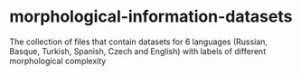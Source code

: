# morphological-information-datasets
The collection of files that contain datasets for 6 languages (Russian, Basque, Turkish, Spanish, Czech and English) with labels of different morphological complexity
